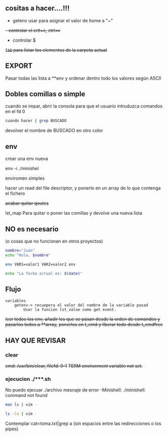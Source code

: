 ## cositas a hacer....!!!

- getenv usar para asignar el valor de  home a "~"

~~- controlar el crtl+c, ctrl=v~~
- controlar $

~~`TAB` para listar los elementos de la carpeta actual~~

## EXPORT
Pasar todas las lista a **env y ordenar dentro todo los valores según ASCII

## Dobles comillas o simple
cuando se impar, abrir la consola para que el usuario intruduzca comandos
en el fd 0

```bash
cuando hacer | grep BUSCADO
```
devolver el nombre de BUSCADO en otro color

## env
crear una env nueva

env -i ./minishel

enviromen simples

hacer un read del file descriptor, y ponerlo en un array de lo que contenga el fichero

~~acabar quitar qoutes~~

lst_map
Para quitar o poner las comillas y devolve una nueva lista

## NO es necesario

(o cosas que no funcionan en otros proyectos)
```bash
nombre="Juan"
echo "Hola, $nombre"
```
```bash
env VAR1=valor1 VAR2=valor2 env

echo "La fecha actual es: $(date)"
```

## Flujo

	variables
		getenv-> recuepera el valor del nombre de la variable pasad
			Usar la funcion lst_value como get event.

~~leer todos los env, añadir los que se pasan desde la orden de comandos y pasarlos todos a **array,~~
~~ponerlos en t_cmd y liberar todo desde t_cmdfree~~

## HAY QUE REVISAR

### clear
~~cmd: /usr/bin/clear, filefd: 0-1~~
~~TERM environment variable not set.~~

### ejecucion ./***.sh
No puedo ejecuar ./archivo
mesnaje de error
-Minishell: ./minishell: command not found

```bash
man ls | vim -
```

```bash
ls -la | vim -
```


Contemplar
cat<toma.txt|grep a
(sin espacios entre las redirecciones o los pipes)
